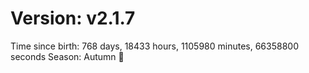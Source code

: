 # Version: v2.1.7
Time since birth: 768 days, 18433 hours, 1105980 minutes, 66358800 seconds
Season: Autumn 🍁
